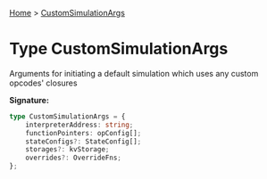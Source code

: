 [Home](../index.md) &gt; [CustomSimulationArgs](./customsimulationargs.md)

# Type CustomSimulationArgs

Arguments for initiating a default simulation which uses any custom opcodes' closures

<b>Signature:</b>

```typescript
type CustomSimulationArgs = {
    interpreterAddress: string;
    functionPointers: opConfig[];
    stateConfigs?: StateConfig[];
    storages?: kvStorage;
    overrides?: OverrideFns;
};
```
